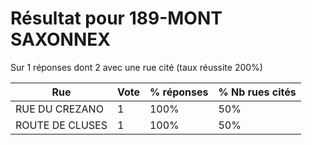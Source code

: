 # Résultat pour 189-MONT SAXONNEX

Sur 1 réponses dont 2 avec une rue cité (taux réussite 200%)

| Rue | Vote | % réponses | % Nb rues cités|
|-----|------|------------|----------------|
| RUE DU CREZANO | 1 | 100% | 50%|
| ROUTE DE CLUSES | 1 | 100% | 50%|
